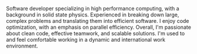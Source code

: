 Software developer specializing in high performance computing, with a background in solid state physics. Experienced in breaking down large, complex problems and translating them into efficient software. I enjoy code optimization, with an emphasis on parallel efficiency. Overall, I'm passionate about clean code, effective teamwork, and scalable solutions. I'm used to and feel comfortable working in a dynamic and international work environment.
